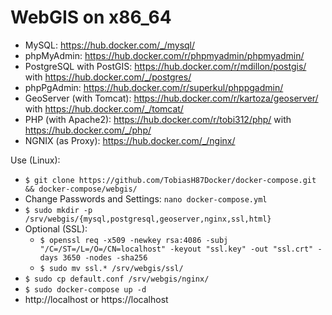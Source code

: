# WebGIS on x86_64 
* MySQL: https://hub.docker.com/_/mysql/
* phpMyAdmin: https://hub.docker.com/r/phpmyadmin/phpmyadmin/
* PostgreSQL with PostGIS: https://hub.docker.com/r/mdillon/postgis/ with https://hub.docker.com/_/postgres/
* phpPgAdmin: https://hub.docker.com/r/superkul/phppgadmin/
* GeoServer (with Tomcat): https://hub.docker.com/r/kartoza/geoserver/ with https://hub.docker.com/_/tomcat/
* PHP (with Apache2): https://hub.docker.com/r/tobi312/php/ with https://hub.docker.com/_/php/
* NGNIX (as Proxy): https://hub.docker.com/_/nginx/

Use (Linux):
* ``` $ git clone https://github.com/TobiasH87Docker/docker-compose.git && docker-compose/webgis/ ```
* Change Passwords and Settings: ``` nano docker-compose.yml ```
* ``` $ sudo mkdir -p /srv/webgis/{mysql,postgresql,geoserver,nginx,ssl,html} ```
* Optional (SSL): 
	* ``` $ openssl req -x509 -newkey rsa:4086 -subj "/C=/ST=/L=/O=/CN=localhost" -keyout "ssl.key" -out "ssl.crt" -days 3650 -nodes -sha256 ```
	* ``` $ sudo mv ssl.* /srv/webgis/ssl/ ```
* ``` $ sudo cp default.conf /srv/webgis/nginx/ ``` 
* ``` $ sudo docker-compose up -d ```  
* http://localhost or https://localhost 
